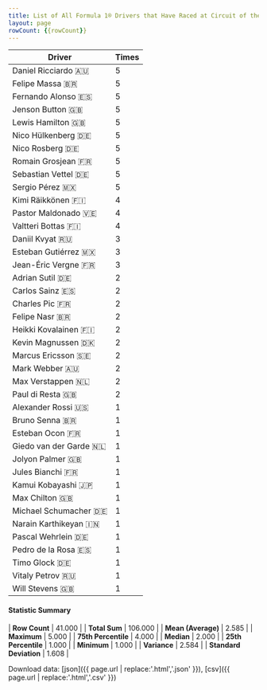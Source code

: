 ```yaml
---
title: List of All Formula 1® Drivers that Have Raced at Circuit of the Americas
layout: page
rowCount: {{rowCount}}
---
```


| Driver | Times |
|--|--|
| Daniel Ricciardo 🇦🇺 | 5 |
| Felipe Massa 🇧🇷 | 5 |
| Fernando Alonso 🇪🇸 | 5 |
| Jenson Button 🇬🇧 | 5 |
| Lewis Hamilton 🇬🇧 | 5 |
| Nico Hülkenberg 🇩🇪 | 5 |
| Nico Rosberg 🇩🇪 | 5 |
| Romain Grosjean 🇫🇷 | 5 |
| Sebastian Vettel 🇩🇪 | 5 |
| Sergio Pérez 🇲🇽 | 5 |
| Kimi Räikkönen 🇫🇮 | 4 |
| Pastor Maldonado 🇻🇪 | 4 |
| Valtteri Bottas 🇫🇮 | 4 |
| Daniil Kvyat 🇷🇺 | 3 |
| Esteban Gutiérrez 🇲🇽 | 3 |
| Jean-Éric Vergne 🇫🇷 | 3 |
| Adrian Sutil 🇩🇪 | 2 |
| Carlos Sainz 🇪🇸 | 2 |
| Charles Pic 🇫🇷 | 2 |
| Felipe Nasr 🇧🇷 | 2 |
| Heikki Kovalainen 🇫🇮 | 2 |
| Kevin Magnussen 🇩🇰 | 2 |
| Marcus Ericsson 🇸🇪 | 2 |
| Mark Webber 🇦🇺 | 2 |
| Max Verstappen 🇳🇱 | 2 |
| Paul di Resta 🇬🇧 | 2 |
| Alexander Rossi 🇺🇸 | 1 |
| Bruno Senna 🇧🇷 | 1 |
| Esteban Ocon 🇫🇷 | 1 |
| Giedo van der Garde 🇳🇱 | 1 |
| Jolyon Palmer 🇬🇧 | 1 |
| Jules Bianchi 🇫🇷 | 1 |
| Kamui Kobayashi 🇯🇵 | 1 |
| Max Chilton 🇬🇧 | 1 |
| Michael Schumacher 🇩🇪 | 1 |
| Narain Karthikeyan 🇮🇳 | 1 |
| Pascal Wehrlein 🇩🇪 | 1 |
| Pedro de la Rosa 🇪🇸 | 1 |
| Timo Glock 🇩🇪 | 1 |
| Vitaly Petrov 🇷🇺 | 1 |
| Will Stevens 🇬🇧 | 1 |

#### Statistic Summary

| **Row Count** | 41.000 |
| **Total Sum** | 106.000 |
| **Mean (Average)** | 2.585 |
| **Maximum** | 5.000 |
| **75th Percentile** | 4.000 |
| **Median** | 2.000 |
| **25th Percentile** | 1.000 |
| **Minimum** | 1.000 |
| **Variance** | 2.584 |
| **Standard Deviation** | 1.608 |

Download data: [json]({{ page.url | replace:'.html','.json' }}), [csv]({{ page.url | replace:'.html','.csv' }})
